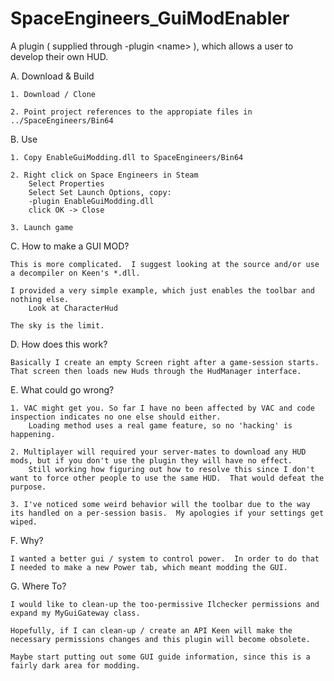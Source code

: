 # SpaceEngineers_GuiModEnabler
A plugin ( supplied through -plugin &lt;name> ), which allows a user to develop their own HUD.

A. Download & Build
	
	1. Download / Clone
	
	2. Point project references to the appropiate files in ../SpaceEngineers/Bin64

B. Use
	
	1. Copy EnableGuiModding.dll to SpaceEngineers/Bin64
	
	2. Right click on Space Engineers in Steam
		Select Properties
		Select Set Launch Options, copy:
		-plugin EnableGuiModding.dll
		click OK -> Close
	
	3. Launch game

C. How to make a GUI MOD?
	
	This is more complicated.  I suggest looking at the source and/or use a decompiler on Keen's *.dll.
	
	I provided a very simple example, which just enables the toolbar and nothing else.
		Look at CharacterHud
		
	The sky is the limit.

D. How does this work?
	
	Basically I create an empty Screen right after a game-session starts.  That screen then loads new Huds through the HudManager interface.

E. What could go wrong?
	
	1. VAC might get you. So far I have no been affected by VAC and code inspection indicates no one else should either.
		Loading method uses a real game feature, so no 'hacking' is happening.
	
	2. Multiplayer will required your server-mates to download any HUD mods, but if you don't use the plugin they will have no effect.
		Still working how figuring out how to resolve this since I don't want to force other people to use the same HUD.  That would defeat the purpose.
		
	3. I've noticed some weird behavior will the toolbar due to the way its handled on a per-session basis.  My apologies if your settings get wiped.
	
F. Why?
	
	I wanted a better gui / system to control power.  In order to do that I needed to make a new Power tab, which meant modding the GUI.

G. Where To?
	
	I would like to clean-up the too-permissive Ilchecker permissions and expand my MyGuiGateway class.
	
	Hopefully, if I can clean-up / create an API Keen will make the necessary permissions changes and this plugin will become obsolete.
	
	Maybe start putting out some GUI guide information, since this is a fairly dark area for modding.